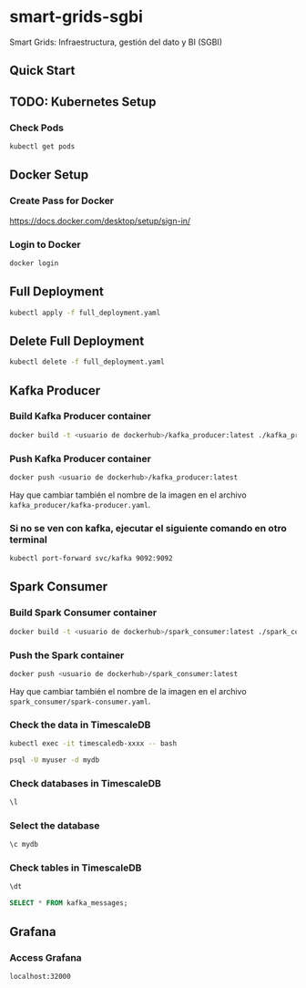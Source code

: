 # smart-grids-sgbi
Smart Grids: Infraestructura, gestión del dato y BI (SGBI)

## Quick Start

## TODO: Kubernetes Setup
### Check Pods
```bash
kubectl get pods
```

## Docker Setup

### Create Pass for Docker

https://docs.docker.com/desktop/setup/sign-in/

### Login to Docker
```bash
docker login
```

## Full Deployment
```bash
kubectl apply -f full_deployment.yaml
```

## Delete Full Deployment
```bash
kubectl delete -f full_deployment.yaml
```

## Kafka Producer
### Build Kafka Producer container
```bash
docker build -t <usuario de dockerhub>/kafka_producer:latest ./kafka_producer
```

### Push Kafka Producer container
```bash
docker push <usuario de dockerhub>/kafka_producer:latest
```

Hay que cambiar también el nombre de la imagen en el archivo `kafka_producer/kafka-producer.yaml`.

### Si no se ven con kafka, ejecutar el siguiente comando en otro terminal
```bash
kubectl port-forward svc/kafka 9092:9092
```

## Spark Consumer
### Build Spark Consumer container
```bash
docker build -t <usuario de dockerhub>/spark_consumer:latest ./spark_consumer
```

### Push the Spark container
```bash
docker push <usuario de dockerhub>/spark_consumer:latest
```

Hay que cambiar también el nombre de la imagen en el archivo `spark_consumer/spark-consumer.yaml`.

### Check the data in TimescaleDB
```bash
kubectl exec -it timescaledb-xxxx -- bash
```

```bash
psql -U myuser -d mydb
```

### Check databases in TimescaleDB
```sql
\l
```

### Select the database
```sql
\c mydb
```

### Check tables in TimescaleDB
```sql
\dt
```

```sql
SELECT * FROM kafka_messages;
```

## Grafana
### Access Grafana
```bash
localhost:32000
```
